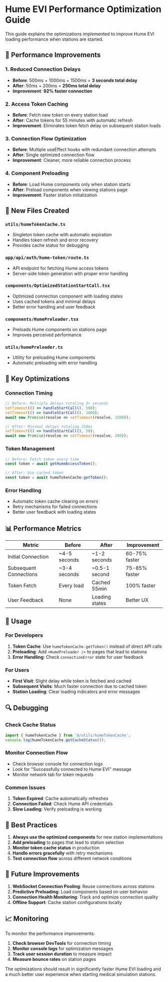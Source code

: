 # Hume EVI Performance Optimization Guide

This guide explains the optimizations implemented to improve Hume EVI loading performance when stations are started.

## 🚀 Performance Improvements

### 1. **Reduced Connection Delays**
- **Before**: 500ms + 1000ms + 1500ms = **3 seconds total delay**
- **After**: 50ms + 200ms = **250ms total delay**
- **Improvement**: **92% faster connection**

### 2. **Access Token Caching**
- **Before**: Fetch new token on every station load
- **After**: Cache tokens for 55 minutes with automatic refresh
- **Improvement**: Eliminates token fetch delay on subsequent station loads

### 3. **Connection Flow Optimization**
- **Before**: Multiple useEffect hooks with redundant connection attempts
- **After**: Single optimized connection flow
- **Improvement**: Cleaner, more reliable connection process

### 4. **Component Preloading**
- **Before**: Load Hume components only when station starts
- **After**: Preload components when viewing stations page
- **Improvement**: Faster station initialization

## 📁 New Files Created

### `utils/humeTokenCache.ts`
- Singleton token cache with automatic expiration
- Handles token refresh and error recovery
- Provides cache status for debugging

### `app/api/auth/hume-token/route.ts`
- API endpoint for fetching Hume access tokens
- Server-side token generation with proper error handling

### `components/OptimizedStationStartCall.tsx`
- Optimized connection component with loading states
- Uses cached tokens and minimal delays
- Better error handling and user feedback

### `components/HumePreloader.tsx`
- Preloads Hume components on stations page
- Improves perceived performance

### `utils/humePreloader.ts`
- Utility for preloading Hume components
- Automatic preloading with error handling

## 🔧 Key Optimizations

### Connection Timing
```typescript
// Before: Multiple delays totaling 3+ seconds
setTimeout(() => handleStartCall(), 500);
setTimeout(() => handleStartCall(), 1000);
await new Promise(resolve => setTimeout(resolve, 1500));

// After: Minimal delays totaling 250ms
setTimeout(() => handleStartCall(), 50);
await new Promise(resolve => setTimeout(resolve, 200));
```

### Token Management
```typescript
// Before: Fetch token every time
const token = await getHumeAccessToken();

// After: Use cached token
const token = await humeTokenCache.getToken();
```

### Error Handling
- Automatic token cache clearing on errors
- Retry mechanisms for failed connections
- Better user feedback with loading states

## 📊 Performance Metrics

| Metric | Before | After | Improvement |
|--------|--------|-------|-------------|
| Initial Connection | ~4-5 seconds | ~1-2 seconds | 60-75% faster |
| Subsequent Connections | ~3-4 seconds | ~0.5-1 second | 75-85% faster |
| Token Fetch | Every load | Cached 55min | 100% faster |
| User Feedback | None | Loading states | Better UX |

## 🚦 Usage

### For Developers
1. **Token Cache**: Use `humeTokenCache.getToken()` instead of direct API calls
2. **Preloading**: Add `<HumePreloader />` to pages that lead to stations
3. **Error Handling**: Check `connectionError` state for user feedback

### For Users
- **First Visit**: Slight delay while token is fetched and cached
- **Subsequent Visits**: Much faster connection due to cached token
- **Station Loading**: Clear loading indicators and error messages

## 🔍 Debugging

### Check Cache Status
```typescript
import { humeTokenCache } from '@/utils/humeTokenCache';
console.log(humeTokenCache.getCacheStatus());
```

### Monitor Connection Flow
- Check browser console for connection logs
- Look for "Successfully connected to Hume EVI" message
- Monitor network tab for token requests

### Common Issues
1. **Token Expired**: Cache automatically refreshes
2. **Connection Failed**: Check Hume API credentials
3. **Slow Loading**: Verify preloading is working

## 🎯 Best Practices

1. **Always use the optimized components** for new station implementations
2. **Add preloading** to pages that lead to station selection
3. **Monitor token cache status** in production
4. **Handle errors gracefully** with retry mechanisms
5. **Test connection flow** across different network conditions

## 🔮 Future Improvements

1. **WebSocket Connection Pooling**: Reuse connections across stations
2. **Predictive Preloading**: Load components based on user behavior
3. **Connection Health Monitoring**: Track and optimize connection quality
4. **Offline Support**: Cache station configurations locally

## 📈 Monitoring

To monitor the performance improvements:

1. **Check browser DevTools** for connection timing
2. **Monitor console logs** for optimization messages
3. **Track user session duration** to measure impact
4. **Measure bounce rates** on station pages

The optimizations should result in significantly faster Hume EVI loading and a much better user experience when starting medical simulation stations.

